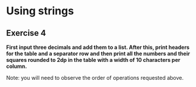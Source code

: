 # Using strings
## Exercise 4

**First input three decimals and add them to a list. After this, print headers for the table and a separator row and then print all the numbers and their squares rounded to 2dp in the table with a width of 10 characters per column.**

Note: you will need to observe the order of operations requested above.